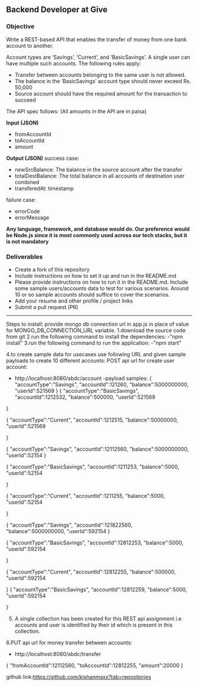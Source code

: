## Backend Developer at Give

### Objective
Write a REST-based API that enables the transfer of money from one bank account to another.

Account types are ‘Savings’, ‘Current’, and ‘BasicSavings’. A single user can have multiple such accounts. The following rules apply:
* Transfer between accounts belonging to the same user is not allowed.
* The balance in the ‘BasicSavings’ account type should never exceed Rs. 50,000
* Source account should have the required amount for the transaction to succeed

The API spec follows: (All amounts in the API are in paisa)

**Input (JSON)**
* fromAccountId
* toAccountId
* amount

**Output (JSON)**
success case:
* newSrcBalance: The balance in the source account after the transfer
* totalDestBalance: The total balance in all accounts of destination user combined
* transferedAt: timestamp

failure case:
* errorCode
* errorMessage

**Any language, framework, and database would do. Our preference would be Node.js since it is most commonly used across our tech stacks, but it is not mandatory**

### Deliverables
- Create a fork of this repository
- Include instructions on how to set it up and run in the README.md
- Please provide instructions on how to run it in the README.md. Include some sample users/accounts data to test for various scenarios. Around 10 or so sample accounts should suffice to cover the scenarios.
- Add your resume and other profile / project links
- Submit a pull request (PR)


-----------------------------------------------------------------------------------------------------------------------------------

Steps to install:
provide mongo db connection url in app.js in place of value for MONGO_DB_CONNECTION_URL variable.
1.download the source code from git
2.run the following command to install the dependencies:
-"npm install"
3.run the following command to run the application:
-"npm start"

4.to create sample data for usecases use following URL and given sample payloads to create 10 different accounts:
POST api url for create user account: 
- http://localhost:8080/sbdc/account
-payload samples:
{
    "accountType":"Savings",
    "accountId":121260,
    "balance":5000000000,
    "userId":521569
}
{
    "accountType":"BasicSavings",
    "accountId":1212532,
    "balance":500000,
    "userId":521569

}

{
    "accountType":"Current",
    "accountId":1212515,
    "balance":50000000,
    "userId":521569

}

{
    "accountType":"Savings",
    "accountId":12112560,
    "balance":5000000000,
    "userId":52154
}

{
    "accountType":"BasicSavings",
    "accountId":1211253,
    "balance":5000,
    "userId":52154

}

{
    "accountType":"Current",
    "accountId":1211255,
    "balance":5000,
    "userId":52154

}

{
    "accountType":"Savings",
    "accountId":121822560,
    "balance":5000000000,
    "userId":592154
}

{
    "accountType":"BasicSavings",
    "accountId":12812253,
    "balance":5000,
    "userId":592154

}

{
    "accountType":"Current",
    "accountId":12812255,
    "balance":500000,
    "userId":592154

}
{
    "accountType":"BasicSavings",
    "accountId":12812259,
    "balance":5000,
    "userId":592154

}


5. A single collection has been created for this REST api assignment i.e accounts and user is identified by their id which is present in this collection.

6.PUT api url for money transfer between accounts: 
- http://localhost:8080/sbdc/transfer

{
    "fromAccountId":12112560,
    "toAccountId":12812255,
    "amount":20000
}

github link:https://github.com/kishanmaxx?tab=repositories

